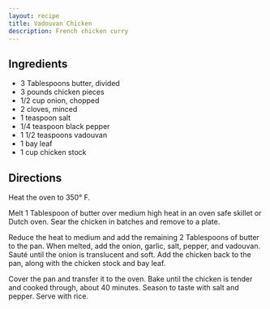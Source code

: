 ```yaml
---
layout: recipe
title: Vadouvan Chicken
description: French chicken curry
---
```


## Ingredients

* 3 Tablespoons butter, divided
* 3 pounds chicken pieces
* 1/2 cup onion, chopped
* 2 cloves, minced
* 1 teaspoon salt
* 1/4 teaspoon black pepper
* 1 1/2 teaspoons vadouvan
* 1 bay leaf
* 1 cup chicken stock

## Directions

Heat the oven to 350° F.

Melt 1 Tablespoon of butter over medium high heat in an oven safe skillet or Dutch oven. Sear the chicken in batches and remove to a plate.

Reduce the heat to medium and add the remaining 2 Tablespoons of butter to the pan. When melted, add the onion, garlic, salt, pepper, and vadouvan. Sauté until the onion is translucent and soft. Add the chicken back to the pan, along with the chicken stock and bay leaf.

Cover the pan and transfer it to the oven. Bake until the chicken is tender and cooked through, about 40 minutes. Season to taste with salt and pepper. Serve with rice.
